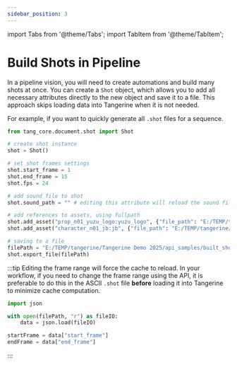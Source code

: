 ```yaml
---
sidebar_position: 3
---
```

import Tabs from '@theme/Tabs';
import TabItem from '@theme/TabItem';

# Build Shots in Pipeline

In a pipeline vision, you will need to create automations and build many shots at once.
You can create a `Shot` object, which allows you to add all necessary attributes directly to the new object and save it to a file.
This approach skips loading data into Tangerine when it is not needed.

For example, if you want to quickly generate all `.shot` files for a sequence.

```python
from tang_core.document.shot import Shot

# create shot instance
shot = Shot()

# set shot frames settings
shot.start_frame = 1
shot.end_frame = 15
shot.fps = 24

# add sound file to shot
shot.sound_path = "" # editing this attribute will reload the sound file

# add references to assets, using fullpath
shot.add_asset("prop_n01_yuzu_logo:yuzu_logo", {"file_path": "E:/TEMP/tangerine/Tangerine Demo 2025/api_samples/yuzu_logo.tang"})
shot.add_asset("character_n01_jb:jb", {"file_path": "E:/TEMP/tangerine/Tangerine Demo 2025/api_samples/capy_jb.tang"})

# saving to a file
filePath = "E:/TEMP/tangerine/Tangerine Demo 2025/api_samples/built_shot.shot"
shot.export_file(filePath)

```
:::tip
Editing the frame range will force the cache to reload.
In your workflow, if you need to change the frame range using the API, it is preferable to do this in the ASCII `.shot` file **before** loading it into Tangerine to minimize cache computation.

```python
import json

with open(filePath, "r") as fileIO:
    data = json.load(fileIO)

startFrame = data["start_frame"]
endFrame = data["end_frame"]
```
:::

